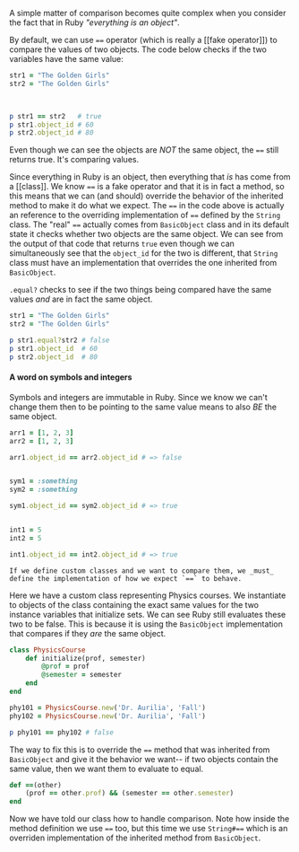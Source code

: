 A simple matter of comparison becomes quite complex when you consider the fact that in Ruby
_"everything is an object"_.

By default, we can use `==` operator (which is really a [[fake operator]]) to compare the values of two objects. The code below checks if the two variables have the same value:
```ruby 
str1 = "The Golden Girls"
str2 = "The Golden Girls"

  

p str1 == str2   # true
p str1.object_id # 60
p str2.object_id # 80
```
Even though we can see the objects are _NOT_ the same object, the `==` still returns true. It's comparing values.

Since everything in Ruby is an object, then everything that _is_ has come from a [[class]]. 
We know `==` is a fake operator and that it is in fact a method, so this means that we can (and  should) override the behavior of the inherited method to make it do what we expect. The `==` in the code above is actually an reference to the overriding implementation of `==` defined by the `String` class. The "real" `==` actually comes from `BasicObject` class and in its default state it checks whether two objects are the same object. 
We can see from the output of that code that returns `true` even though we can simultaneously see that the `object_id` for the two is different, that `String` class must have an implementation that overrides the one inherited from `BasicObject`.

`.equal?` checks to see if the two things being compared have the same values _and_ are in fact the same object. 
```ruby
str1 = "The Golden Girls"
str2 = "The Golden Girls"

p str1.equal?str2 # false 
p str1.object_id  # 60
p str2.object_id  # 80
```

#### A word on symbols and integers
Symbols and integers are immutable in Ruby. Since we know we can't change them then to be pointing to the same value means to also _BE_ the same object. 
```ruby 
arr1 = [1, 2, 3]
arr2 = [1, 2, 3]

arr1.object_id == arr2.object_id # => false


sym1 = :something
sym2 = :something

sym1.object_id == sym2.object_id # => true


int1 = 5
int2 = 5

int1.object_id == int2.object_id # => true
```

	If we define custom classes and we want to compare them, we _must_ define the implementation of how we expect `==` to behave. 

Here we have a custom class representing Physics courses.  We instantiate to objects of the class containing the exact same values for the two instance variables that initialize sets. We can see Ruby still evaluates these two to be false. This is because it is using the `BasicObject` implementation that compares if they _are_ the same object. 
```ruby
class PhysicsCourse
	def initialize(prof, semester)
		@prof = prof
		@semester = semester
	end
end

phy101 = PhysicsCourse.new('Dr. Aurilia', 'Fall')
phy102 = PhysicsCourse.new('Dr. Aurilia', 'Fall')

p phy101 == phy102 # false 
```
The way to fix this is to override the `==` method that was inherited from `BasicObject` and give it the behavior we want-- if two objects contain the same value, then we want them to evaluate to equal. 
```ruby
def ==(other)
	(prof == other.prof) && (semester == other.semester)
end
```
Now we have told our class how to handle comparison. Note how inside the method definition we use `==` too, but this time we use `String#==` which is an overriden implementation of the inherited method from `BasicObject`. 